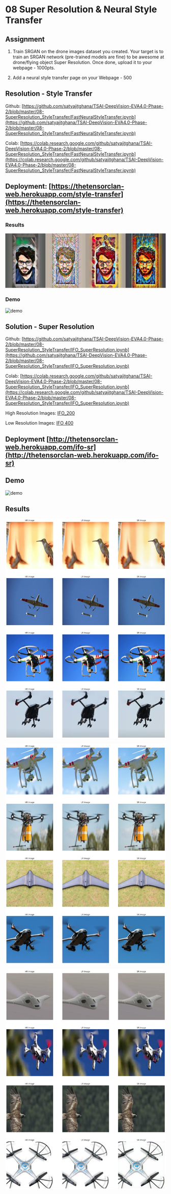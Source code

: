 # 08 Super Resolution & Neural Style Transfer

## Assignment

1. Train SRGAN on the drone images dataset you created. Your target is to train an SRGAN network (pre-trained models are fine) to be awesome at drone/flying object Super Resolution. Once done, upload it to your webpage - 1000pts.

2. Add a neural style transfer page on your Webpage - 500

## Resolution - Style Transfer

Github: [https://github.com/satyajitghana/TSAI-DeepVision-EVA4.0-Phase-2/blob/master/08-SuperResolution_StyleTransfer/FastNeuralStyleTransfer.ipynb](https://github.com/satyajitghana/TSAI-DeepVision-EVA4.0-Phase-2/blob/master/08-SuperResolution_StyleTransfer/FastNeuralStyleTransfer.ipynb)

Colab: [https://colab.research.google.com/github/satyajitghana/TSAI-DeepVision-EVA4.0-Phase-2/blob/master/08-SuperResolution_StyleTransfer/FastNeuralStyleTransfer.ipynb](https://colab.research.google.com/github/satyajitghana/TSAI-DeepVision-EVA4.0-Phase-2/blob/master/08-SuperResolution_StyleTransfer/FastNeuralStyleTransfer.ipynb)

## Deployment: [https://thetensorclan-web.herokuapp.com/style-transfer](https://thetensorclan-web.herokuapp.com/style-transfer)

### Results

![style-transfer](assets/style_transfer.png)

### Demo

![demo](demo10.gif)

## Solution - Super Resolution

Github: [https://github.com/satyajitghana/TSAI-DeepVision-EVA4.0-Phase-2/blob/master/08-SuperResolution_StyleTransfer/IFO_SuperResolution.ipynb](https://github.com/satyajitghana/TSAI-DeepVision-EVA4.0-Phase-2/blob/master/08-SuperResolution_StyleTransfer/IFO_SuperResolution.ipynb)

Colab: [https://colab.research.google.com/github/satyajitghana/TSAI-DeepVision-EVA4.0-Phase-2/blob/master/08-SuperResolution_StyleTransfer/IFO_SuperResolution.ipynb](https://colab.research.google.com/github/satyajitghana/TSAI-DeepVision-EVA4.0-Phase-2/blob/master/08-SuperResolution_StyleTransfer/IFO_SuperResolution.ipynb)

High Resolution Images: [IFO_200](IFO_200)

Low Resolution Images: [IFO 400](IFO_400)

## Deployment [http://thetensorclan-web.herokuapp.com/ifo-sr](http://thetensorclan-web.herokuapp.com/ifo-sr)

## Demo

![demo](demo8.gif)

## Results

![r1](assets/result_0.png)

![r2](assets/result_1.png)

![r3](assets/result_2.png)
